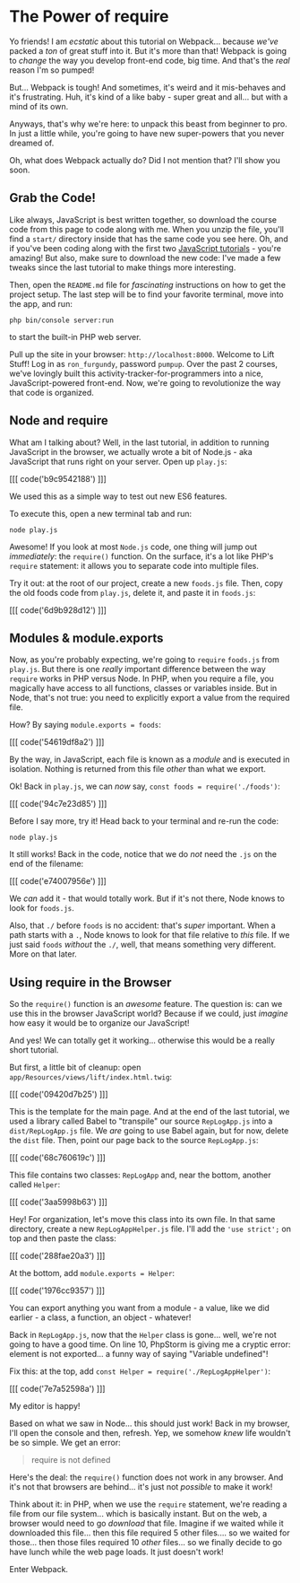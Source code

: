 # The Power of require

Yo friends! I am *ecstatic* about this tutorial on Webpack... because *we've*
packed a *ton* of great stuff into it. But it's more than that! Webpack is going
to *change* the way you develop front-end code, big time. And that's the *real*
reason I'm so pumped!

But... Webpack is tough! And sometimes, it's weird and it mis-behaves and it's frustrating.
Huh, it's kind of a like baby - super great and all... but with a mind of its own.

Anyways, that's why we're here: to unpack this beast from beginner to pro. In just
a little while, you're going to have new super-powers that you never dreamed of.

Oh, what does Webpack actually do? Did I not mention that? I'll show you soon.

## Grab the Code!

Like always, JavaScript is best written together, so download the course code from
this page to code along with me. When you unzip the file, you'll find a `start/`
directory inside that has the same code you see here. Oh, and if you've been coding
along with the first two [JavaScript tutorials][modern_javascript] - you're amazing!
But also, make sure to download the new code: I've made a few tweaks since the last
tutorial to make things more interesting.

Then, open the `README.md` file for *fascinating* instructions on how to get the
project setup. The last step will be to find your favorite terminal, move into the
app, and run:

```terminal
php bin/console server:run
```

to start the built-in PHP web server.

Pull up the site in your browser: `http://localhost:8000`. Welcome to Lift Stuff!
Log in as `ron_furgundy`, password `pumpup`. Over the past 2 courses, we've lovingly
built this activity-tracker-for-programmers into a nice, JavaScript-powered front-end.
Now, we're going to revolutionize the way that code is organized.

## Node and require

What am I talking about? Well, in the last tutorial, in addition to running JavaScript
in the browser, we actually wrote a bit of Node.js - aka JavaScript that runs right
on your server. Open up `play.js`:

[[[ code('b9c9542188') ]]]

We used this as a simple way to test out new ES6 features.

To execute this, open a new terminal tab and run:

```terminal
node play.js
```

Awesome! If you look at most `Node.js` code, one thing will jump out *immediately*:
the `require()` function. On the surface, it's a lot like PHP's `require` statement:
it allows you to separate code into multiple files.

Try it out: at the root of our project, create a new `foods.js` file. Then, copy
the old foods code from `play.js`, delete it, and paste it in `foods.js`:

[[[ code('6d9b928d12') ]]]

## Modules & module.exports

Now, as you're probably expecting, we're going to `require` `foods.js` from `play.js`.
But there is one *really* important difference between the way `require`
works in PHP versus Node. In PHP, when you require a file, you magically have access
to all functions, classes or variables inside. But in Node, that's not true: you
need to explicitly export a value from the required file.

How? By saying `module.exports = foods`:

[[[ code('54619df8a2') ]]]

By the way, in JavaScript, each file is known as a *module* and is executed in
isolation. Nothing is returned from this file *other* than what we export.

Ok! Back in `play.js`, we can *now* say, `const foods = require('./foods')`:

[[[ code('94c7e23d85') ]]]

Before I say more, try it! Head back to your terminal and re-run the code:

```terminal-silent
node play.js
```

It still works! Back in the code, notice that we do *not* need the `.js` on the end
of the filename:

[[[ code('e74007956e') ]]]

We *can* add it - that would totally work. But if it's not there, Node knows to look
for `foods.js`.

Also, that `./` before `foods` is no accident: that's *super* important. When a path
starts with a `.`, Node knows to look for that file relative to *this* file. If we
just said `foods` *without* the `./`, well, that means something very different.
More on that later.

## Using require in the Browser

So the `require()` function is an *awesome* feature. The question is: can we use this
in the browser JavaScript world? Because if we could, just *imagine* how easy it
would be to organize our JavaScript!

And yes! We can totally get it working... otherwise this would be a really short
tutorial.

But first, a little bit of cleanup: open `app/Resources/views/lift/index.html.twig`:

[[[ code('09420d7b25') ]]]

This is the template for the main page. And at the end of the last tutorial, we
used a library called Babel to "transpile" our source `RepLogApp.js` into a `dist/RepLogApp.js`
file. We *are* going to use Babel again, but for now, delete the `dist` file. Then,
point our page back to the source `RepLogApp.js`:

[[[ code('68c760619c') ]]]

This file contains two classes: `RepLogApp` and, near the bottom, another called
`Helper`:

[[[ code('3aa5998b63') ]]]

Hey! For organization, let's move this class into its own file. In that
same directory, create a new `RepLogAppHelper.js` file. I'll add the `'use strict';`
on top and then paste the class:

[[[ code('288fae20a3') ]]]

At the bottom, add `module.exports = Helper`:

[[[ code('1976cc9357') ]]]

You can export anything you want from a module - a value, like we did earlier -
a class, a function, an object - whatever!

Back in `RepLogApp.js`, now that the `Helper` class is gone... well, we're not
going to have a good time. On line 10, PhpStorm is giving me a cryptic error:
element is not exported... a funny way of saying "Variable undefined"!

Fix this: at the top, add `const Helper = require('./RepLogAppHelper')`:

[[[ code('7e7a52598a') ]]]

My editor is happy!

Based on what we saw in Node... this should just work! Back in my browser, I'll
open the console and then, refresh. Yep, we somehow *knew* life wouldn't be so simple.
We get an error:

> require is not defined

Here's the deal: the `require()` function does not work in any browser. And it's not
that browsers are behind... it's just not *possible* to make it work!

Think about it: in PHP, when we use the `require` statement, we're reading a file
from our file system... which is basically instant. But on the web, a browser would
need to go *download* that file. Imagine if we waited while it downloaded this file...
then this file required 5 other files.... so we waited for those... then those files
required 10 *other* files... so we finally decide to go have lunch while the web page
loads. It just doesn't work!

Enter Webpack.


[modern_javascript]: https://knpuniversity.com/tracks/javascript#modern-javascript
